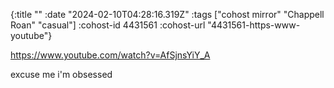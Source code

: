 {:title ""
 :date "2024-02-10T04:28:16.319Z"
 :tags ["cohost mirror" "Chappell Roan" "casual"]
 :cohost-id 4431561
 :cohost-url "4431561-https-www-youtube"}

https://www.youtube.com/watch?v=AfSjnsYiY_A

excuse me i'm obsessed